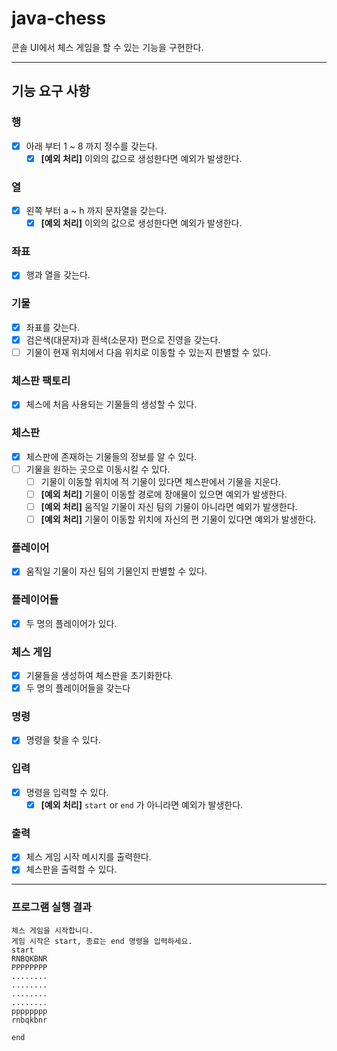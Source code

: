 # java-chess

콘솔 UI에서 체스 게임을 할 수 있는 기능을 구현한다.

---

## 기능 요구 사항

### 행
- [x] 아래 부터 1 ~ 8 까지 정수를 갖는다.
    - [x] **[예외 처리]** 이외의 값으로 생성한다면 예외가 발생한다.

### 열
- [x] 왼쪽 부터 a ~ h 까지 문자열을 갖는다.
    - [x] **[예외 처리]** 이외의 값으로 생성한다면 예외가 발생한다.

### 좌표
- [x] 행과 열을 갖는다.

### 기물
- [x] 좌표를 갖는다.
- [x] 검은색(대문자)과 흰색(소문자) 편으로 진영을 갖는다.
- [ ] 기물이 현재 위치에서 다음 위치로 이동할 수 있는지 판별할 수 있다.

### 체스판 팩토리
- [x] 체스에 처음 사용되는 기물들의 생성할 수 있다.

### 체스판
- [x] 체스판에 존재하는 기물들의 정보를 알 수 있다.
- [ ] 기물을 원하는 곳으로 이동시킬 수 있다.
  - [ ] 기물이 이동할 위치에 적 기물이 있다면 체스판에서 기물을 지운다.
  - [ ] **[예외 처리]** 기물이 이동할 경로에 장애물이 있으면 예외가 발생한다. 
  - [ ] **[예외 처리]** 움직일 기물이 자신 팀의 기물이 아니라면 예외가 발생한다.
  - [ ] **[예외 처리]** 기물이 이동할 위치에 자신의 편 기물이 있다면 예외가 발생한다.

### 플레이어
- [x] 움직일 기물이 자신 팀의 기물인지 판별할 수 있다.

### 플레이어들
- [x] 두 명의 플레이어가 있다.

### 체스 게임
- [x] 기물들을 생성하여 체스판을 초기화한다.
- [x] 두 명의 플레이어들을 갖는다

### 명령
- [x] 명령을 찾을 수 있다.

### 입력
- [x] 명령을 입력할 수 있다.
    - [x] **[예외 처리]** `start` or `end` 가 아니라면 예외가 발생한다.

### 출력
- [x] 체스 게임 시작 메시지를 출력한다.
- [x] 체스판을 출력할 수 있다.

---

### 프로그램 실행 결과

```shell
체스 게임을 시작합니다.
게임 시작은 start, 종료는 end 명령을 입력하세요.
start
RNBQKBNR
PPPPPPPP
........
........
........
........
pppppppp
rnbqkbnr

end
```


